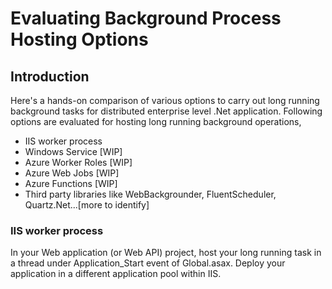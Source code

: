 # Evaluating Background Process Hosting Options
## Introduction
Here's a hands-on comparison of various options to carry out long running background tasks for distributed enterprise level .Net application.
Following options are evaluated for hosting long running background operations,
* IIS worker process
* Windows Service [WIP]
* Azure Worker Roles [WIP]
* Azure Web Jobs [WIP]
* Azure Functions [WIP]
* Third party libraries like WebBackgrounder, FluentScheduler, Quartz.Net...[more to identify]

### IIS worker process
In your Web application (or Web API) project, host your long running task in a thread under Application_Start event of Global.asax.
Deploy your application in a different application pool within IIS. 
